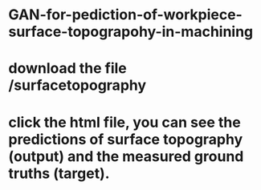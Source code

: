 # GAN-for-pediction-of-workpiece-surface-topograpohy-in-machining
# download the file /surfacetopography
# click the html file, you can see the predictions of surface topography (output) and the measured ground truths (target).
